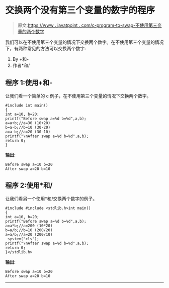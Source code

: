 # 交换两个没有第三个变量的数字的程序

> 原文:[https://www . javatpoint . com/c-program-to-swap-不使用第三变量的两个数字](https://www.javatpoint.com/c-program-to-swap-two-numbers-without-using-third-variable)

我们可以在不使用第三个变量的情况下交换两个数字。在不使用第三个变量的情况下，有两种常见的方法可以交换两个数字:

1.  By +和-
2.  作者*和/

## 程序 1:使用+和-

让我们看一个简单的 c 例子，在不使用第三个变量的情况下交换两个数字。

```
#include int main()  
{  
int a=10, b=20;    
printf("Before swap a=%d b=%d",a,b);    
a=a+b;//a=30 (10+20)  
b=a-b;//b=10 (30-20)  
a=a-b;//a=20 (30-10)  
printf("\nAfter swap a=%d b=%d",a,b);  
return 0;
} 
```

**输出:**

```
Before swap a=10 b=20
After swap a=20 b=10

```

## 程序 2:使用*和/

让我们看另一个使用*和/交换两个数字的例子。

```
#include #include <stdlib.h>int main()  
{  
int a=10, b=20;    
printf("Before swap a=%d b=%d",a,b);     
a=a*b;//a=200 (10*20)  
b=a/b;//b=10 (200/20)  
a=a/b;//a=20 (200/10)  
 system("cls");
printf("\nAfter swap a=%d b=%d",a,b);     
return 0;
}</stdlib.h> 
```

**输出:**

```
Before swap a=10 b=20
After swap a=20 b=10

```

* * *